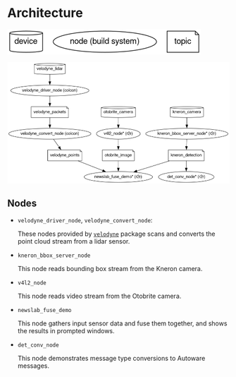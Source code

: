 # Architecture

![](legend.dot.png)

![](architecture.dot.png)

## Nodes

- `velodyne_driver_node`, `velodyne_convert_node`:

  These nodes provided by
  [`velodyne`](https://github.com/ros-drivers/velodyne) package scans
  and converts the point cloud stream from a lidar sensor.


- `kneron_bbox_server_node`

  This node reads bounding box stream from the Kneron camera.

- `v4l2_node`

  This node reads video stream from the Otobrite camera.

- `newslab_fuse_demo`

  This node gathers input sensor data and fuse them together, and
  shows the results in prompted windows.

- `det_conv_node`

  This node demonstrates message type conversions to Autoware
  messages.
